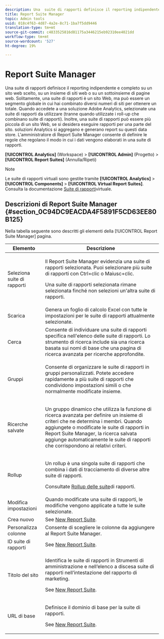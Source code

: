 ```yaml
---
description: Una  suite di rapporti definisce il reporting indipendente e completo su un sito web scelto, su un insieme di siti web o su un sottoinsieme di pagine web. Solitamente, una suite di rapporti è un sito Web, ma può essere un segmento globale in cui hai combinato diversi numeri di siti per ottenere un totale. Quando accedete a una soluzione Adobe  Analytics, selezionate una suite di rapporti da utilizzare (tranne quando utilizzate i roll-up che combinano suite di rapporti). Inoltre, una suite di rapporti può essere più piccola di un sito Web, se si desidera eseguire rapporti per una parte del sito.  soluzioni Analytics si aggregano e generano report su questi data store. L'amministratore di Report Suite Manager consente di definire le regole che regolano il modo in cui i dati vengono elaborati in una suite di rapporti.
title: Report Suite Manager
topic: Admin tools
uuid: 018c4f63-4d87-4a2e-8c71-1ba7f5dd9446
translation-type: tm+mt
source-git-commit: c4833525816d81175a3446215eb92310ee4021dd
workflow-type: tm+mt
source-wordcount: '527'
ht-degree: 19%

---
```



# Report Suite Manager

Una  suite di rapporti definisce il reporting indipendente e completo su un sito web scelto, su un insieme di siti web o su un sottoinsieme di pagine web. Solitamente, una suite di rapporti è un sito Web, ma può essere un segmento globale in cui hai combinato diversi numeri di siti per ottenere un totale. Quando accedete a una soluzione Adobe  Analytics, selezionate una suite di rapporti da utilizzare (tranne quando utilizzate i roll-up che combinano suite di rapporti). Inoltre, una suite di rapporti può essere più piccola di un sito Web, se si desidera eseguire rapporti per una parte del sito.  soluzioni Analytics si aggregano e generano report su questi data store. L&#39;amministratore di Report Suite Manager consente di definire le regole che regolano il modo in cui i dati vengono elaborati in una suite di rapporti.

**[!UICONTROL Analytics]** (Workspace) > **[!UICONTROL Admin]** (Progetto) > **[!UICONTROL Report Suites]** (Annulla/Ripeti)

>[!NOTE]
>
>Le suite di rapporti virtuali sono gestite tramite **[!UICONTROL Analytics]** > **[!UICONTROL Components]** > **[!UICONTROL Virtual Report Suites]**. Consulta la documentazione [Suite di rapporti](/help/components/vrs/vrs-about.md)virtuale.

## Descrizioni di Report Suite Manager {#section_0C94DC9EACDA4F5891F5CD63EE80B125}

Nella tabella seguente sono descritti gli elementi della [!UICONTROL Report Suite Manager] pagina.

<table id="table_F739FBD8DB8D409E916F12F61C5953D0"> 
 <thead> 
  <tr> 
   <th colname="col1" class="entry"> Elemento </th> 
   <th colname="col2" class="entry"> Descrizione </th> 
  </tr> 
 </thead>
 <tbody> 
  <tr> 
   <td colname="col1"> <span class="wintitle"> Seleziona suite di rapporti</span> </td> 
   <td colname="col2"> <p>Il <span class="wintitle"> Report Suite Manager</span> evidenzia una suite di rapporti selezionata. Puoi selezionare più suite di rapporti con <span class="uicontrol"> Ctrl+clic</span> o <span class="uicontrol"> Maiusc+clic</span>. </p> <p>Una suite di rapporti selezionata rimane selezionata finché non selezioni un'altra suite di rapporti. </p> </td> 
  </tr> 
  <tr> 
   <td colname="col1"> <span class="wintitle"> Scarica</span> </td> 
   <td colname="col2"> Genera un foglio di calcolo Excel con tutte le impostazioni per le suite di rapporti attualmente selezionate. </td> 
  </tr> 
  <tr> 
   <td colname="col1"> <span class="wintitle"> Cerca</span> </td> 
   <td colname="col2"> Consente di individuare una suite di rapporti specifica nell'elenco delle suite di rapporti. Lo strumento di ricerca include sia una ricerca basata sui nomi di base che una pagina di ricerca avanzata per ricerche approfondite. </td> 
  </tr> 
  <tr> 
   <td colname="col1"> <span class="wintitle"> Gruppi</span> </td> 
   <td colname="col2"> <p>Consente di organizzare le suite di rapporti in gruppi personalizzati. Potete accedere rapidamente a più suite di rapporti che condividono impostazioni simili o che normalmente modificate insieme. </p> </td> 
  </tr> 
  <tr> 
   <td colname="col1"> <span class="wintitle"> Ricerche salvate</span> </td> 
   <td colname="col2"> <p>Un gruppo dinamico che utilizza la funzione di ricerca <span class="wintitle"></span> avanzata per definire un insieme di criteri che ne determina i membri. Quando aggiungete o modificate le suite di rapporti in <span class="wintitle"> Report Suite Manager</span>, la ricerca <span class="wintitle"></span> salvata aggiunge automaticamente le suite di rapporti che corrispondono ai relativi criteri. </p> </td> 
  </tr> 
  <tr> 
   <td colname="col1"> <span class="wintitle"> Rollup</span> </td> 
   <td colname="col2"> <p>Un rollup è una singola suite di rapporti che combina i dati di tracciamento di diverse altre suite di rapporti. </p> <p>Consultate <a href="/help/admin/c-manage-report-suites/rollup-report-suite.md"> Rollup delle suite</a>di rapporti. </p> </td> 
  </tr> 
  <tr> 
   <td colname="col1"> <span class="wintitle"> Modifica impostazioni</span> </td> 
   <td colname="col2"> Quando modificate una suite di rapporti, le modifiche vengono applicate a tutte le suite selezionate. </td> 
  </tr> 
  <tr> 
   <td colname="col1"> <span class="wintitle"> Crea nuovo</span> </td> 
   <td colname="col2">See <a href="/help/admin/c-manage-report-suites/c-new-report-suite/new-report-suite.md"> New Report Suite</a>. </td> 
  </tr> 
  <tr> 
   <td colname="col1"> <span class="wintitle"> Personalizza colonne</span> </td> 
   <td colname="col2">Consente di scegliere le colonne da aggiungere al <span class="wintitle"> Report Suite Manager</span>. </td> 
  </tr> 
  <tr> 
   <td colname="col1"> <span class="wintitle"> ID suite di rapporti</span> </td> 
   <td colname="col2">See <a href="/help/admin/c-manage-report-suites/c-new-report-suite/new-report-suite.md"> New Report Suite</a>. </td> 
  </tr> 
  <tr> 
   <td colname="col1"> <span class="wintitle"> Titolo del sito</span> </td> 
   <td colname="col2"> <p>Identifica le suite di rapporti in Strumenti di amministrazione e nell’elenco a discesa suite di rapporti nell’intestazione del rapporto di marketing. </p> <p>See <a href="/help/admin/c-manage-report-suites/c-new-report-suite/new-report-suite.md"> New Report Suite</a>. </p> </td> 
  </tr> 
  <tr> 
   <td colname="col1"> <span class="wintitle"> URL di base</span> </td> 
   <td colname="col2"> <p>Definisce il dominio di base per la suite di rapporti. </p> <p>See <a href="/help/admin/c-manage-report-suites/c-new-report-suite/new-report-suite.md"> New Report Suite</a>. </p> </td> 
  </tr> 
 </tbody> 
</table>

